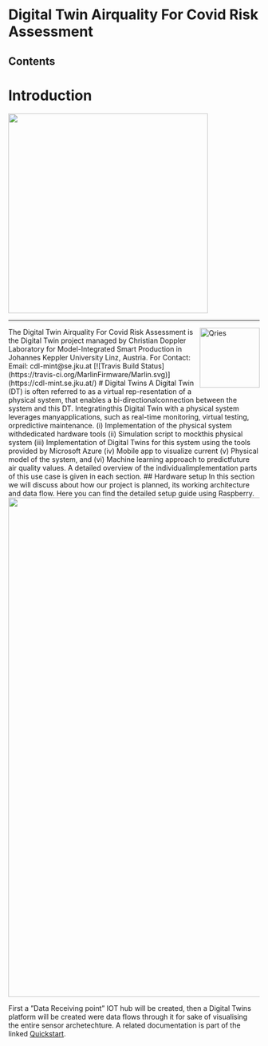 # Digital Twin Airquality For Covid Risk Assessment

 ## Contents


 # Introduction
 <img align="Center" src="https://www.cdg.ac.at/typo3conf/ext/rockit_theme/Resources/Public/images/Logo.png" width= 400/> 

 --------------------------------------
<a href="https://cdl-mint.se.jku.at/" >
<img alt="Qries" align="Right" src="https://cdl-mint.se.jku.at/wp-content/uploads/2019/04/CDL-MINT.png"
width=120" height="120">
</a>
The Digital Twin Airquality For Covid Risk Assessment is the Digital Twin project managed by Christian Doppler Laboratory for Model-Integrated Smart Production in Johannes Keppler University Linz, Austria.
For Contact:
Email: cdl-mint@se.jku.at
[![Travis Build Status](https://travis-ci.org/MarlinFirmware/Marlin.svg)](https://cdl-mint.se.jku.at/)
# Digital Twins
A  Digital  Twin  (DT)  is  often  referred  to  as  a  virtual  rep-resentation of a physical system, that enables a bi-directionalconnection  between  the  system  and  this  DT.  Integratingthis  Digital  Twin  with  a  physical  system  leverages  manyapplications,  such  as  real-time  monitoring,  virtual  testing,  orpredictive maintenance. 
(i) Implementation of the physical system withdedicated  hardware  tools
(ii) Simulation  script  to  mockthis physical system
(iii) Implementation of Digital Twins for this system using the tools provided by Microsoft Azure
(iv) Mobile  app  to  visualize  current  
(v) Physical  model of  the  system,  and
(vi) Machine  learning  approach  to  predictfuture air quality values.
 A detailed overview of the individualimplementation  parts  of  this  use  case  is  given  in each section.
 ## Hardware setup
In this section we will discuss about how our project is planned, its working architecture and data flow. Here you can find the detailed setup guide using Raspberry.
<img align="center" src="digital_twin/images/workpath.jpg" width= 1000/>
 
First a ”Data Receiving point” IOT hub will be created, then a Digital Twins platform will
be created were data flows through it for sake of visualising the entire sensor archetechture. A
related documentation is part of the linked [Quickstart](https://docs.microsoft.com/en-us/azure/digital-twins/quickstart-adt-explorer).
